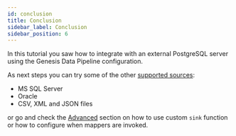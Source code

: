 ```yaml
---
id: conclusion
title: Conclusion
sidebar_label: Conclusion
sidebar_position: 6
---
```


In this tutorial you saw how to integrate with an external PostgreSQL server using the Genesis Data Pipeline configuration. 

As next steps you can try some of the other [supported sources](/server-modules/integration/data-pipeline/introduction/#supported-sources):
- MS SQL Server
- Oracle
- CSV, XML and JSON files

or go and check the [Advanced](/server-modules/integration/data-pipeline/advanced/) section on how to use custom `sink` function or how to configure when mappers are invoked.
